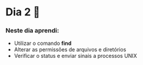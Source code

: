 # Dia 2 📆

### Neste dia aprendi:

* Utilizar o comando **find**
* Alterar as permissões de arquivos e diretórios
* Verificar o status e enviar sinais a processos UNIX
